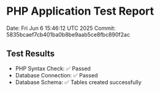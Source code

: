 # PHP Application Test Report
Date: Fri Jun  6 15:46:12 UTC 2025
Commit: 5835bcaef7cb401ba0b8be9aab5ce8fbc890f2ac

## Test Results
- PHP Syntax Check: ✅ Passed
- Database Connection: ✅ Passed
- Database Schema: ✅ Tables created successfully
